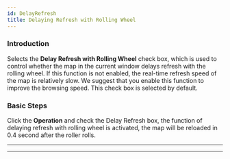 ```yaml
---
id: DelayRefresh
title: Delaying Refresh with Rolling Wheel
---
```

### Introduction

Selects the **Delay Refresh with Rolling Wheel** check box, which is used to
control whether the map in the current window delays refresh with the rolling
wheel. If this function is not enabled, the real-time refresh speed of the map
is relatively slow. We suggest that you enable this function to improve the
browsing speed. This check box is selected by default.

### Basic Steps

Click the **Operation** and check the Delay Refresh box, the function of
delaying refresh with rolling wheel is activated, the map will be reloaded in
0.4 second after the roller rolls.

* * *

[ ](http://www.supermap.com/en)  
  
---


